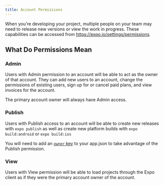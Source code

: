 ```yaml
---
title: Account Permissions
---
```


When you're developing your project, multiple people on your team may
need to release new versions or view the work in progress.  These
capabilities can be accessed from https://expo.io/settings/permissions.

## What Do Permissions Mean

### Admin
Users with Admin permission to an account will be able to act as the
owner of that account.  They can add new users to an account, change the
permissions of existing users, sign up for or cancel paid plans, and view
invoices for the account.

The primary account owner will always have Admin access.

### Publish
Users with Publish access to an account will be able to create new
releases with `expo publish` as well as create new platform builds with
`expo build:android` or `expo build:ios`

You will need to add an [`owner` key](/versions/latest/config/app/#owner)
to your app.json to take advantage of the Publish permission.

### View
Users with View permission will be able to load projects through the Expo
client as if they were the primary account owner of the account.

